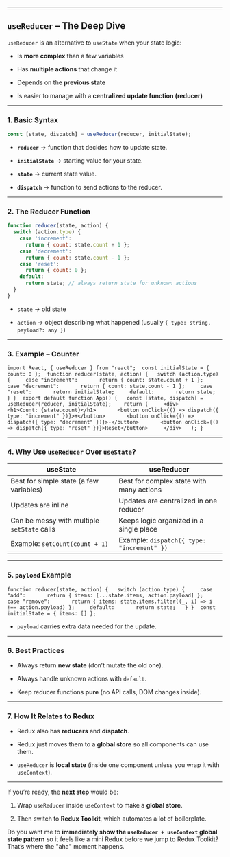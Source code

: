 
---

## **`useReducer` – The Deep Dive**

`useReducer` is an alternative to `useState` when your state logic:

- Is **more complex** than a few variables
    
- Has **multiple actions** that change it
    
- Depends on the **previous state**
    
- Is easier to manage with a **centralized update function (reducer)**
    

---

### **1. Basic Syntax**

```jsx
const [state, dispatch] = useReducer(reducer, initialState);
```

- **`reducer`** → function that decides how to update state.
    
- **`initialState`** → starting value for your state.
    
- **`state`** → current state value.
    
- **`dispatch`** → function to send actions to the reducer.
    

---

### **2. The Reducer Function**

```jsx
function reducer(state, action) {
  switch (action.type) {
    case 'increment':
      return { count: state.count + 1 };
    case 'decrement':
      return { count: state.count - 1 };
    case 'reset':
      return { count: 0 };
    default:
      return state; // always return state for unknown actions
  }
}
```

- `state` → old state
    
- `action` → object describing what happened (usually `{ type: string, payload?: any }`)
    

---

### **3. Example – Counter**

`import React, { useReducer } from "react";  const initialState = { count: 0 };  function reducer(state, action) {   switch (action.type) {     case "increment":       return { count: state.count + 1 };     case "decrement":       return { count: state.count - 1 };     case "reset":       return initialState;     default:       return state;   } }  export default function App() {   const [state, dispatch] = useReducer(reducer, initialState);    return (     <div>       <h1>Count: {state.count}</h1>       <button onClick={() => dispatch({ type: "increment" })}>+</button>       <button onClick={() => dispatch({ type: "decrement" })}>-</button>       <button onClick={() => dispatch({ type: "reset" })}>Reset</button>     </div>   ); }`

---

### **4. Why Use `useReducer` Over `useState`?**

|**useState**|**useReducer**|
|---|---|
|Best for simple state (a few variables)|Best for complex state with many actions|
|Updates are inline|Updates are centralized in one reducer|
|Can be messy with multiple `setState` calls|Keeps logic organized in a single place|
|Example: `setCount(count + 1)`|Example: `dispatch({ type: "increment" })`|

---

### **5. `payload` Example**

`function reducer(state, action) {   switch (action.type) {     case "add":       return { items: [...state.items, action.payload] };     case "remove":       return { items: state.items.filter((_, i) => i !== action.payload) };     default:       return state;   } }  const initialState = { items: [] };`

- `payload` carries extra data needed for the update.
    

---

### **6. Best Practices**

- Always return **new state** (don’t mutate the old one).
    
- Always handle unknown actions with `default`.
    
- Keep reducer functions **pure** (no API calls, DOM changes inside).
    

---

### **7. How It Relates to Redux**

- Redux also has **reducers** and **dispatch**.
    
- Redux just moves them to a **global store** so all components can use them.
    
- `useReducer` is **local state** (inside one component unless you wrap it with `useContext`).
    

---

If you’re ready, the **next step** would be:

1. Wrap `useReducer` inside `useContext` to make a **global store**.
    
2. Then switch to **Redux Toolkit**, which automates a lot of boilerplate.
    

Do you want me to **immediately show the `useReducer + useContext` global state pattern** so it feels like a mini Redux before we jump to Redux Toolkit? That’s where the "aha" moment happens.